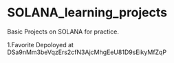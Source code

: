 # SOLANA_learning_projects
Basic Projects on SOLANA for practice.

1.Favorite Depoloyed at DSa9nMm3beVqzErs2cfN3AjcMhgEeU81D9sEikyMfZqP
